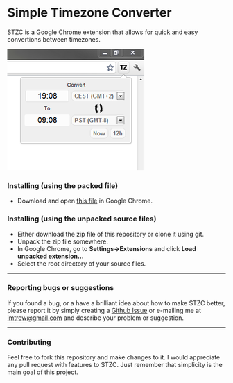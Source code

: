 Simple Timezone Converter
=========================

STZC is a Google Chrome extension that allows for quick and easy convertions
between timezones.

![Yeah, this is what it looks like.](https://github.com/trew/simple-tz-convert/raw/master/img/stzc-screenshot.png)


### Installing (using the packed file) ###

 * Download and open [this file](https://github.com/downloads/trew/simple-tz-convert/simple-tz-convert.crx)
   in Google Chrome.

### Installing (using the unpacked source files) ###

 * Either download the zip file of this repository or clone it using git.
 * Unpack the zip file somewhere.
 * In Google Chrome, go to <b>Settings->Extensions</b> and click <b>Load unpacked extension...</b>
 * Select the root directory of your source files.

-------------------------------------
### Reporting bugs or suggestions ###

If you found a bug, or a have a brilliant idea about how to make STZC better, please
report it by simply creating a [Github Issue](https://github.com/trew/simple-tz-convert/issues/new)
or e-mailing me at <imtrew@gmail.com> and describe your problem or suggestion.

--------------------
### Contributing ###

Feel free to fork this repository and make changes to it. I would appreciate any pull request
with features to STZC. Just remember that simplicity is the main goal of this project.

